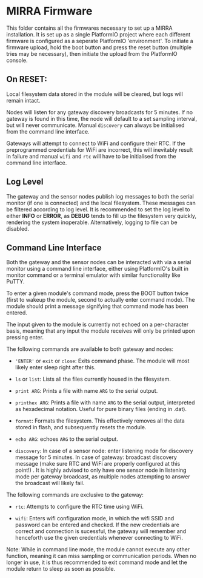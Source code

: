 # MIRRA Firmware

This folder contains all the firmwares necessary to set up a MIRRA installation. It is set up as a single PlatformIO project where each different firmware is configured as a seperate PlatformIO 'environment'. 
To initiate a firmware upload, hold the boot button and press the reset button (multiple tries may be necessary), then initiate the upload from the PlatformIO console.

## On RESET:
Local filesystem data stored in the module will be cleared, but logs will remain intact. 

Nodes will listen for any gateway discovery broadcasts for 5 minutes. If no gateway is found in this time, the node will default to a set sampling interval, but will never communicate. Manual `discovery` can always be initialised from the command line interface.

Gateways will attempt to connect to WiFi and configure their RTC. If the preprogrammed credentials for WiFi are incorrect, this will inevitably result in failure and manual `wifi` and `rtc` will have to be initialised from the command line interface.

## Log Level

The gateway and the sensor nodes publish log messages to both the serial monitor (if one is connected) and the local filesystem. These messages can be filtered according to log level.
It is recommended to set the log level to either **INFO** or **ERROR**, as **DEBUG** tends to fill up the filesystem very quickly, rendering the system inoperable. Alternatively, logging to file can be disabled.

## Command Line Interface

Both the gateway and the sensor nodes can be interacted with via a serial monitor using a command line interface, either using PlatformIO's built in monitor command or a terminal emulator with similar functionality like PuTTY.

To enter a given module's command mode, press the BOOT button twice (first to wakeup the module, second to actually enter command mode). The module should print a message signifying that command mode has been entered.

The input given to the module is currently not echoed on a per-character basis, meaning that any input the module receives will only be printed upon pressing enter.

The following commands are available to both gateway and nodes:

- `'ENTER'` or `exit` or `close`: Exits command phase. The module will most likely enter sleep right after this.

- `ls` or `list`: Lists all the files currently housed in the filesystem.

- `print ARG`: Prints a file with name `ARG` to the serial output.

- `printhex ARG`: Prints a file with name `ARG` to the serial output, interpreted as hexadecimal notation. Useful for pure binary files (ending in .dat).

- `format`: Formats the filesystem. This effectively removes all the data stored in flash, and subsequently resets the module.

-  `echo ARG`: echoes `ARG` to the serial output.

- `discovery`: In case of a sensor node: enter listening mode for discovery message for 5 minutes. In case of gateway: broadcast discovery message (make sure RTC and WiFi are properly configured at this point!) . It is highly advised to only have one sensor node in listening mode per gateway broadcast, as multiple nodes attempting to answer the broadcast will likely fail.

The following commands are exclusive to the gateway:
- `rtc`: Attempts to configure the RTC time using WiFi.

- `wifi`: Enters wifi configuration mode, in which the wifi SSID and password can be entered and checked. If the new credentials are correct and connection is sucessful, the gateway will remember and henceforth use the given credentials whenever connecting to WiFi.



Note: While in command line mode, the module cannot execute any other function, meaning it can miss sampling or communication periods. When no longer in use, it is thus recommended to exit command mode and let the module return to sleep as soon as possible.
